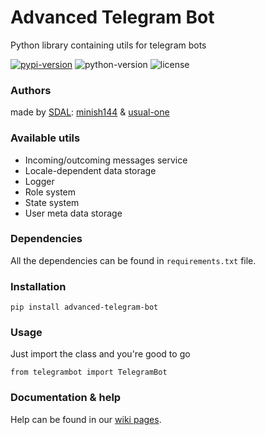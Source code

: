 # Advanced Telegram Bot

Python library containing utils for telegram bots

[![pypi-version](https://img.shields.io/pypi/v/advanced-telegram-bot?style=flat-square)](https://pypi.org/project/advanced-telegram-bot)
![python-version](https://img.shields.io/pypi/pyversions/advanced-telegram-bot?style=flat-square)
![license](https://img.shields.io/pypi/l/advanced-telegram-bot?style=flat-square)

### Authors
made by [SDAL](https://sdal.pw/ "sdal"): 
[minish144](https://github.com/Minish144 "minish144")
& 
[usual-one](https://github.com/usual-one "usual-one")

### Available utils
- Incoming/outcoming messages service
- Locale-dependent data storage
- Logger
- Role system
- State system
- User meta data storage

### Dependencies
All the dependencies can be found in `requirements.txt` file.

### Installation
```
pip install advanced-telegram-bot
```

### Usage
Just import the class and you're good to go
```
from telegrambot import TelegramBot
```

### Documentation & help
Help can be found in our [wiki pages](https://github.com/sdallaboratory/advanced-telegram-bot/wiki).

